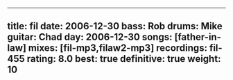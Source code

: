 
---
title: fil
date: 2006-12-30
bass:	Rob
drums:	Mike
guitar:	Chad
day: 2006-12-30
songs: [father-in-law]
mixes: [fil-mp3,filaw2-mp3]
recordings: fil-455
rating: 8.0
best: true
definitive: true
weight: 10
---
